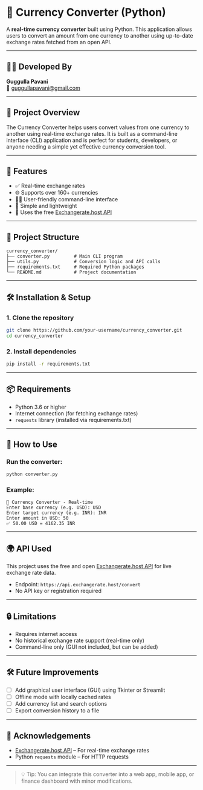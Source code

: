 
# 💱 Currency Converter (Python)

A **real-time currency converter** built using Python. This application allows users to convert an amount from one currency to another using up-to-date exchange rates fetched from an open API.

---

## 👨‍💻 Developed By

**Guggulla Pavani**  
📧 guggullapavani@gmail.com

---

## 📌 Project Overview

The Currency Converter helps users convert values from one currency to another using real-time exchange rates. It is built as a command-line interface (CLI) application and is perfect for students, developers, or anyone needing a simple yet effective currency conversion tool.

---

## 🚀 Features

- ✅ Real-time exchange rates
- 🌐 Supports over 160+ currencies
- 🧑‍💻 User-friendly command-line interface
- 🔧 Simple and lightweight
- 📡 Uses the free [Exchangerate.host API](https://exchangerate.host)

---

## 🧱 Project Structure

```
currency_converter/
├── converter.py         # Main CLI program
├── utils.py             # Conversion logic and API calls
├── requirements.txt     # Required Python packages
└── README.md            # Project documentation
```

---

## 🛠️ Installation & Setup

### 1. Clone the repository
```bash
git clone https://github.com/your-username/currency_converter.git
cd currency_converter
```

### 2. Install dependencies
```bash
pip install -r requirements.txt
```

---

## 📦 Requirements

- Python 3.6 or higher
- Internet connection (for fetching exchange rates)
- `requests` library (installed via requirements.txt)

---

## 🧪 How to Use

### Run the converter:
```bash
python converter.py
```

### Example:
```
💱 Currency Converter - Real-time
Enter base currency (e.g. USD): USD
Enter target currency (e.g. INR): INR
Enter amount in USD: 50
✅ 50.00 USD = 4162.35 INR
```

---

## 🌍 API Used

This project uses the free and open [Exchangerate.host API](https://exchangerate.host) for live exchange rate data.

- Endpoint: `https://api.exchangerate.host/convert`
- No API key or registration required

---

## 🔒 Limitations

- Requires internet access
- No historical exchange rate support (real-time only)
- Command-line only (GUI not included, but can be added)

---

## 🛠 Future Improvements

- [ ] Add graphical user interface (GUI) using Tkinter or Streamlit
- [ ] Offline mode with locally cached rates
- [ ] Add currency list and search options
- [ ] Export conversion history to a file

---

## 🙏 Acknowledgements

- [Exchangerate.host API](https://exchangerate.host) – For real-time exchange rates
- Python `requests` module – For HTTP requests

---

> 💡 Tip: You can integrate this converter into a web app, mobile app, or finance dashboard with minor modifications.
